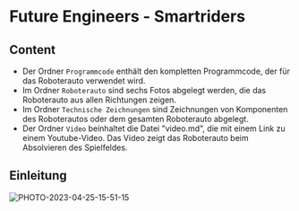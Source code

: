 Future Engineers - Smartriders 
====

## Content

* Der Ordner `Programmcode` enthält den kompletten Programmcode, der für das Roboterauto verwendet wird.
* Im Ordner `Roboterauto` sind sechs Fotos abgelegt werden, die das Roboterauto aus allen Richtungen zeigen.
* Im Ordner `Technische Zeichnungen` sind Zeichnungen von Komponenten des Roboterautos oder dem gesamten Roboterauto abgelegt.
* Der Ordner `Video` beinhaltet die Datei "video.md", die mit einem Link zu einem Youtube-Video. Das Video zeigt das Roboterauto beim Absolvieren des Spielfeldes.

## Einleitung

![PHOTO-2023-04-25-15-51-15](https://user-images.githubusercontent.com/131178788/235305585-3813cfa9-fe58-429f-ac3e-2bfa22f2d13f.jpg)
